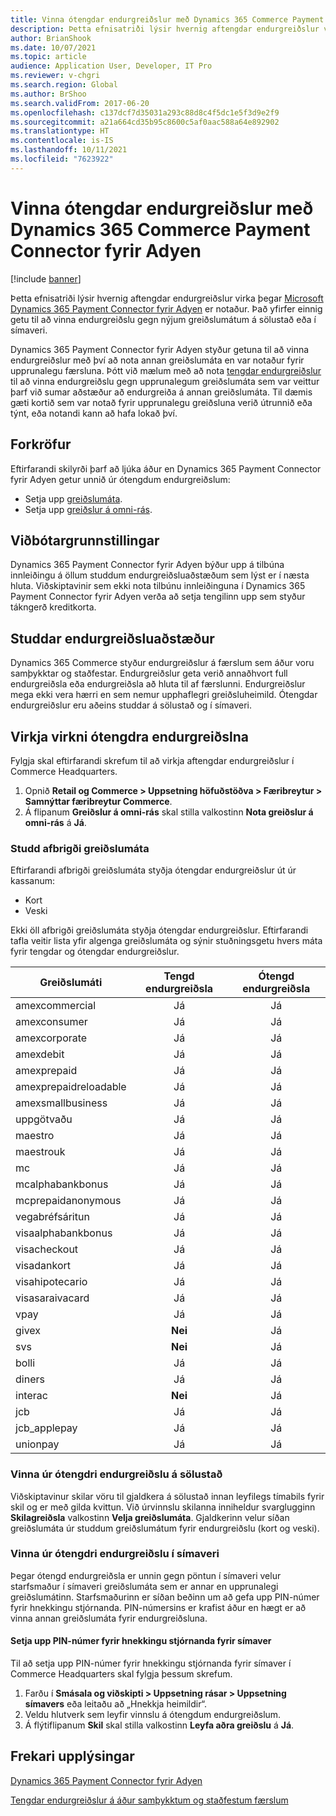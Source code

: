```yaml
---
title: Vinna ótengdar endurgreiðslur með Dynamics 365 Commerce Payment Connector fyrir Adyen
description: Þetta efnisatriði lýsir hvernig aftengdar endurgreiðslur virka þegar Microsoft Dynamics 365 Payment Connector fyrir Adyen er notaður.
author: BrianShook
ms.date: 10/07/2021
ms.topic: article
audience: Application User, Developer, IT Pro
ms.reviewer: v-chgri
ms.search.region: Global
ms.author: BrShoo
ms.search.validFrom: 2017-06-20
ms.openlocfilehash: c137dcf7d35031a293c88d8c4f5dc1e5f3d9e2f9
ms.sourcegitcommit: a21a664cd35b95c8600c5af0aac588a64e892902
ms.translationtype: HT
ms.contentlocale: is-IS
ms.lasthandoff: 10/11/2021
ms.locfileid: "7623922"
---
```

# <a name="process-unlinked-refunds-with-the-dynamics-365-commerce-payment-connector-for-adyen"></a>Vinna ótengdar endurgreiðslur með Dynamics 365 Commerce Payment Connector fyrir Adyen

[!include [banner](../includes/banner.md)]

Þetta efnisatriði lýsir hvernig aftengdar endurgreiðslur virka þegar [Microsoft Dynamics 365 Payment Connector fyrir Adyen](adyen-connector.md) er notaður. Það yfirfer einnig getu til að vinna endurgreiðslu gegn nýjum greiðslumátum á sölustað eða í símaveri.

Dynamics 365 Payment Connector fyrir Adyen styður getuna til að vinna endurgreiðslur með því að nota annan greiðslumáta en var notaður fyrir upprunalegu færsluna. Þótt við mælum með að nota [tengdar endurgreiðslur](linked-refunds.md) til að vinna endurgreiðslu gegn upprunalegum greiðslumáta sem var veittur þarf við sumar aðstæður að endurgreiða á annan greiðslumáta. Til dæmis gæti kortið sem var notað fyrir upprunalegu greiðsluna verið útrunnið eða týnt, eða notandi kann að hafa lokað því.

## <a name="prerequisites"></a>Forkröfur

Eftirfarandi skilyrði þarf að ljúka áður en Dynamics 365 Payment Connector fyrir Adyen getur unnið úr ótengdum endurgreiðslum:

- Setja upp [greiðslumáta](../payment-methods.md).
- Setja upp [greiðslur á omni-rás](../omni-channel-payments.md).

## <a name="additional-configuration"></a>Viðbótargrunnstillingar

Dynamics 365 Payment Connector fyrir Adyen býður upp á tilbúna innleiðingu á öllum studdum endurgreiðsluaðstæðum sem lýst er í næsta hluta. Viðskiptavinir sem ekki nota tilbúnu innleiðinguna í Dynamics 365 Payment Connector fyrir Adyen verða að setja tengilinn upp sem styður tákngerð kreditkorta.

## <a name="supported-refund-scenarios"></a>Studdar endurgreiðsluaðstæður

Dynamics 365 Commerce styður endurgreiðslur á færslum sem áður voru samþykktar og staðfestar. Endurgreiðslur geta verið annaðhvort full endurgreiðsla eða endurgreiðsla að hluta til af færslunni. Endurgreiðslur mega ekki vera hærri en sem nemur upphaflegri greiðsluheimild. Ótengdar endurgreiðslur eru aðeins studdar á sölustað og í símaveri.

## <a name="enable-unlinked-refunds-functionality"></a>Virkja virkni ótengdra endurgreiðslna

Fylgja skal eftirfarandi skrefum til að virkja aftengdar endurgreiðslur í Commerce Headquarters.

1. Opnið **Retail og Commerce \> Uppsetning höfuðstöðva \> Færibreytur \> Samnýttar færibreytur Commerce**.
1. Á flipanum **Greiðslur á omni-rás** skal stilla valkostinn **Nota greiðslur á omni-rás** á **Já**.

### <a name="supported-payment-method-variants"></a>Studd afbrigði greiðslumáta

Eftirfarandi afbrigði greiðslumáta styðja ótengdar endurgreiðslur út úr kassanum:

- Kort
- Veski

Ekki öll afbrigði greiðslumáta styðja ótengdar endurgreiðslur. Eftirfarandi tafla veitir lista yfir algenga greiðslumáta og sýnir stuðningsgetu hvers máta fyrir tengdar og ótengdar endurgreiðslur.

| Greiðslumáti        | Tengd endurgreiðsla | Ótengd endurgreiðsla |
|-----------------------|:-------------:|:---------------:|
| amexcommercial        | Já           | Já             |
| amexconsumer          | Já           | Já             |
| amexcorporate         | Já           | Já             |
| amexdebit             | Já           | Já             |
| amexprepaid           | Já           | Já             |
| amexprepaidreloadable | Já           | Já             |
| amexsmallbusiness     | Já           | Já             |
| uppgötvaðu              | Já           | Já             |
| maestro               | Já           | Já             |
| maestrouk             | Já           | Já             |
| mc                    | Já           | Já             |
| mcalphabankbonus      | Já           | Já             |
| mcprepaidanonymous    | Já           | Já             |
| vegabréfsáritun                  | Já           | Já             |
| visaalphabankbonus    | Já           | Já             |
| visacheckout          | Já           | Já             |
| visadankort           | Já           | Já             |
| visahipotecario       | Já           | Já             |
| visasaraivacard       | Já           | Já             |
| vpay                  | Já           | Já             |
| givex                 | **Nei**        | Já             |
| svs                   | **Nei**        | Já             |
| bolli                   | Já           | Já             |
| diners                | Já           | Já             |
| interac               | **Nei**        | Já             |
| jcb                   | Já           | Já             |
| jcb_applepay          | Já           | Já             |
| unionpay              | Já           | Já             |

### <a name="process-an-unlinked-refund-in-pos"></a>Vinna úr ótengdri endurgreiðslu á sölustað

Viðskiptavinur skilar vöru til gjaldkera á sölustað innan leyfilegs tímabils fyrir skil og er með gilda kvittun. Við úrvinnslu skilanna inniheldur svarglugginn **Skilagreiðsla** valkostinn **Velja greiðslumáta**. Gjaldkerinn velur síðan greiðslumáta úr studdum greiðslumátum fyrir endurgreiðslu (kort og veski).

### <a name="process-an-unlinked-refund-in-call-center"></a>Vinna úr ótengdri endurgreiðslu í símaveri

Þegar ótengd endurgreiðsla er unnin gegn pöntun í símaveri velur starfsmaður í símaveri greiðslumáta sem er annar en upprunalegi greiðslumátinn. Starfsmaðurinn er síðan beðinn um að gefa upp PIN-númer fyrir hnekkingu stjórnanda. PIN-númersins er krafist áður en hægt er að vinna annan greiðslumáta fyrir endurgreiðsluna.

#### <a name="set-up-an-administrator-override-pin-for-call-center"></a>Setja upp PIN-númer fyrir hnekkingu stjórnanda fyrir símaver

Til að setja upp PIN-númer fyrir hnekkingu stjórnanda fyrir símaver í Commerce Headquarters skal fylgja þessum skrefum.

1. Farðu í **Smásala og viðskipti \> Uppsetning rásar \> Uppsetning símavers** eða leitaðu að „Hnekkja heimildir“.
1. Veldu hlutverk sem leyfir vinnslu á ótengdum endurgreiðslum.
1. Á flýtiflipanum **Skil** skal stilla valkostinn **Leyfa aðra greiðslu** á **Já**.

## <a name="additional-resources"></a>Frekari upplýsingar

[Dynamics 365 Payment Connector fyrir Adyen](adyen-connector.md)

[Tengdar endurgreiðslur á áður samþykktum og staðfestum færslum](linked-refunds.md)
